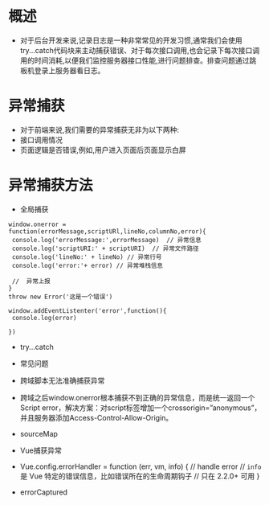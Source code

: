 # 概述
  * 对于后台开发来说,记录日志是一种非常常见的开发习惯,通常我们会使用try...catch代码块来主动捕获错误、对于每次接口调用,也会记录下每次接口调用的时间消耗,以便我们监控服务器接口性能,进行问题排查。排查问题通过跳板机登录上服务器看日志。
# 异常捕获
  * 对于前端来说,我们需要的异常捕获无非为以下两种:
  * 接口调用情况
  * 页面逻辑是否错误,例如,用户进入页面后页面显示白屏
# 异常捕获方法
   * 全局捕获
   ```
   window.onerror = function(errorMessage,scriptURl,lineNo,columnNo,error){
    console.log('errorMessage:',errorMessage)  // 异常信息
    console.log('scriptURI:' + scriptURI)  // 异常文件路径
    console.log('lineNo:' + lineNo) // 异常行号
    console.log('error:'+ error) // 异常堆栈信息

    //  异常上报
   }
   throw new Error('这是一个错误')
   ```

   ```
   window.addEventListenter('error',function(){
    console.log(error)

   })

   ```
   * try...catch
   * 常见问题
   * 跨域脚本无法准确捕获异常
   * 跨域之后window.onerror根本捕获不到正确的异常信息，而是统一返回一个Script error，解决方案：对script标签增加一个crossorigin=”anonymous”，并且服务器添加Access-Control-Allow-Origin。<script src="http://cdn.xxx.com/index.js" crossorigin="anonymous"></script>
   * sourceMap
   * Vue捕获异常
   * Vue.config.errorHandler = function (err, vm, info) {
       // handle error
       // `info` 是 Vue 特定的错误信息，比如错误所在的生命周期钩子
       // 只在 2.2.0+ 可用
     }

   * errorCaptured



